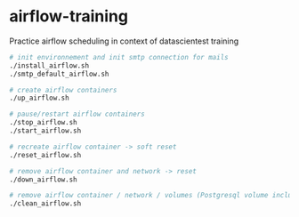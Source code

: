 # airflow-training
Practice airflow scheduling in context of datascientest training

```bash
# init environnement and init smtp connection for mails
./install_airflow.sh
./smtp_default_airflow.sh

# create airflow containers
./up_airflow.sh

# pause/restart airflow containers
./stop_airflow.sh
./start_airflow.sh

# recreate airflow container -> soft reset
./reset_airflow.sh

# remove airflow container and network -> reset
./down_airflow.sh

# remove airflow container / network / volumes (Postgresql volume included) -> hard reset
./clean_airflow.sh
```
